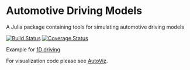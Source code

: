 # Automotive Driving Models

A Julia package containing tools for simulating automotive driving models

[![Build Status](https://travis-ci.org/sisl/AutomotiveDrivingModels.jl.svg?branch=master)](https://travis-ci.org/sisl/AutomotiveDrivingModels.jl)
[![Coverage Status](https://coveralls.io/repos/github/sisl/AutomotiveDrivingModels.jl/badge.svg?branch=master)](https://coveralls.io/github/sisl/AutomotiveDrivingModels.jl?branch=master)


Example for [1D driving](http://nbviewer.ipython.org/github/sisl/AutomotiveDrivingModels.jl/blob/records/docs/1DMobius.ipynb)

For visualization code please see [AutoViz](https://github.com/sisl/AutoViz.jl).
